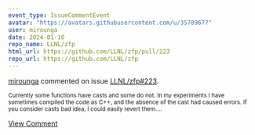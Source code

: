 ```yaml
---
event_type: IssueCommentEvent
avatar: "https://avatars.githubusercontent.com/u/3578967?"
user: mirounga
date: 2024-01-10
repo_name: LLNL/zfp
html_url: https://github.com/LLNL/zfp/pull/223
repo_url: https://github.com/LLNL/zfp
---
```


<a href='https://github.com/mirounga' target='_blank'>mirounga</a> commented on issue <a href='https://github.com/LLNL/zfp/pull/223' target='_blank'>LLNL/zfp#223</a>.

<small>Currently some functions have casts and some do not. In my experiments I have sometimes compiled the code as C++, and the absence of the cast had caused errors. If you consider casts bad idea, I could easily revert them....</small>

<a href='https://github.com/LLNL/zfp/pull/223' target='_blank'>View Comment</a>